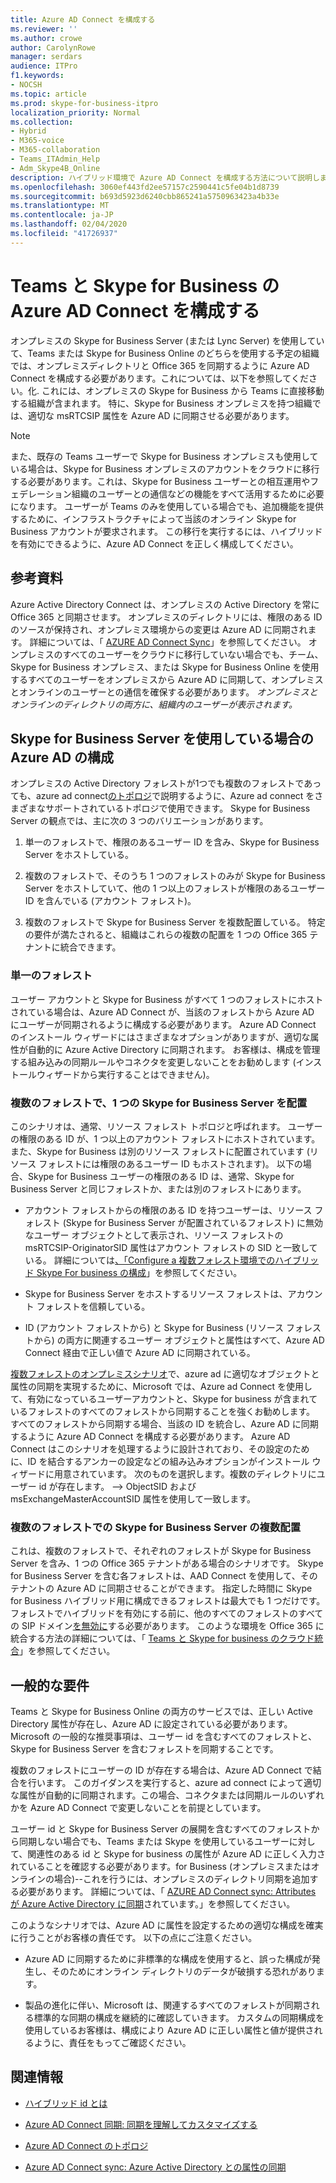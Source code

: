 ```yaml
---
title: Azure AD Connect を構成する
ms.reviewer: ''
ms.author: crowe
author: CarolynRowe
manager: serdars
audience: ITPro
f1.keywords:
- NOCSH
ms.topic: article
ms.prod: skype-for-business-itpro
localization_priority: Normal
ms.collection:
- Hybrid
- M365-voice
- M365-collaboration
- Teams_ITAdmin_Help
- Adm_Skype4B_Online
description: ハイブリッド環境で Azure AD Connect を構成する方法について説明します。
ms.openlocfilehash: 3060ef443fd2ee57157c2590441c5fe04b1d8739
ms.sourcegitcommit: b693d5923d6240cbb865241a5750963423a4b33e
ms.translationtype: MT
ms.contentlocale: ja-JP
ms.lasthandoff: 02/04/2020
ms.locfileid: "41726937"
---
```

# <a name="configure-azure-ad-connect-for-teams-and-skype-for-business"></a>Teams と Skype for Business の Azure AD Connect を構成する
 
オンプレミスの Skype for Business Server (または Lync Server) を使用していて、Teams または Skype for Business Online のどちらを使用する予定の組織では、オンプレミスディレクトリと Office 365 を同期するように Azure AD Connect を構成する必要があります。これについては、以下を参照してください。化.  これには、オンプレミスの Skype for Business から Teams に直接移動する組織が含まれます。 特に、Skype for Business オンプレミスを持つ組織では、適切な msRTCSIP 属性を Azure AD に同期させる必要があります。 

> [!NOTE]
> また、既存の Teams ユーザーで Skype for Business オンプレミスも使用している場合は、Skype for Business オンプレミスのアカウントをクラウドに移行する必要があります。これは、Skype for Business ユーザーとの相互運用やフェデレーション組織のユーザーとの通信などの機能をすべて活用するために必要になります。 ユーザーが Teams のみを使用している場合でも、追加機能を提供するために、インフラストラクチャによって当該のオンライン Skype for Business アカウントが要求されます。  この移行を実行するには、ハイブリッドを有効にできるように、Azure AD Connect を正しく構成してください。
 

## <a name="background-information"></a>参考資料

Azure Active Directory Connect は、オンプレミスの Active Directory を常に Office 365 と同期させます。  オンプレミスのディレクトリには、権限のある ID のソースが保持され、オンプレミス環境からの変更は Azure AD に同期されます。 詳細については、「 [AZURE AD Connect Sync](https://docs.microsoft.com/en-us/azure/active-directory/hybrid/how-to-connect-sync-whatis)」を参照してください。 オンプレミスのすべてのユーザーをクラウドに移行していない場合でも、チーム、Skype for Business オンプレミス、または Skype for Business Online を使用するすべてのユーザーをオンプレミスから Azure AD に同期して、オンプレミスとオンラインのユーザーとの通信を確保する必要があります。 *オンプレミスとオンラインのディレクトリの両方に、組織内のユーザーが表示されます。*


## <a name="configuring-azure-ad-when-you-have-skype-for-business-server"></a>Skype for Business Server を使用している場合の Azure AD の構成 

オンプレミスの Active Directory フォレストが1つでも複数のフォレストであっても、azure ad connect[のトポロジ](https://docs.microsoft.com/en-us/azure/active-directory/hybrid/plan-connect-topologies)で説明するように、Azure ad connect をさまざまなサポートされているトポロジで使用できます。  Skype for Business Server の観点では、主に次の 3 つのバリエーションがあります。 

1. 単一のフォレストで、権限のあるユーザー ID を含み、Skype for Business Server をホストしている。 

2. 複数のフォレストで、そのうち 1 つのフォレストのみが Skype for Business Server をホストしていて、他の 1 つ以上のフォレストが権限のあるユーザー ID を含んでいる (アカウント フォレスト)。 

3. 複数のフォレストで Skype for Business Server を複数配置している。 特定の要件が満たされると、組織はこれらの複数の配置を 1 つの Office 365 テナントに統合できます。

### <a name="single-forest"></a>単一のフォレスト 

ユーザー アカウントと Skype for Business がすべて 1 つのフォレストにホストされている場合は、Azure AD Connect が、当該のフォレストから Azure AD にユーザーが同期されるように構成する必要があります。  Azure AD Connect のインストール ウィザードにはさまざまなオプションがありますが、適切な属性が自動的に Azure Active Directory に同期されます。 お客様は、構成を管理する組み込みの同期ルールやコネクタを変更しないことをお勧めします (インストールウィザードから実行することはできません)。  

### <a name="multiple-forests-with-one-skype-for-business-deployment"></a>複数のフォレストで、1 つの Skype for Business Server を配置 

このシナリオは、通常、リソース フォレスト トポロジと呼ばれます。 ユーザーの権限のある ID が、1 つ以上のアカウント フォレストにホストされています。また、Skype for Business は別のリソース フォレストに配置されています (リソース フォレストには権限のあるユーザー ID もホストされます)。 以下の場合、Skype for Business ユーザーの権限のある ID は、通常、Skype for Business Server と同じフォレストか、または別のフォレストにあります。 

- アカウント フォレストからの権限のある ID を持つユーザーは、リソース フォレスト (Skype for Business Server が配置されているフォレスト) に無効なユーザー オブジェクトとして表示され、リソース フォレストの msRTCSIP-OriginatorSID 属性はアカウント フォレストの SID と一致している。 詳細については[、「Configure a 複数フォレスト環境でのハイブリッド Skype For business の構成](configure-a-multi-forest-environment-for-hybrid.md)」を参照してください。

- Skype for Business Server をホストするリソース フォレストは、アカウント フォレストを信頼している。  

- ID (アカウント フォレストから) と Skype for Business (リソース フォレストから) の両方に関連するユーザー オブジェクトと属性はすべて、Azure AD Connect 経由で正しい値で Azure AD に同期されている。  

 [複数フォレストのオンプレミスシナリオ](configure-a-multi-forest-environment-for-hybrid.md)で、azure ad に適切なオブジェクトと属性の同期を実現するために、Microsoft では、Azure ad Connect を使用して、有効になっているユーザーアカウントと、Skype for business が含まれているフォレストのすべてのフォレストから同期することを強くお勧めします。  すべてのフォレストから同期する場合、当該の ID を統合し、Azure AD に同期するように Azure AD Connect を構成する必要があります。 Azure AD Connect はこのシナリオを処理するように設計されており、その設定のために、ID を結合するアンカーの設定などの組み込みオプションがインストール ウィザードに用意されています。  次のものを選択します。複数のディレクトリにユーザー id が存在します。 --> ObjectSID および msExchangeMasterAccountSID 属性を使用して一致します。


### <a name="multiple-skype-for-business-server-deployments-in-multiple-forests"></a>複数のフォレストでの Skype for Business Server の複数配置 

これは、複数のフォレストで、それぞれのフォレストが Skype for Business Server を含み、1 つの Office 365 テナントがある場合のシナリオです。  Skype for Business Server を含む各フォレストは、AAD Connect を使用して、そのテナントの Azure AD に同期させることができます。 指定した時間に Skype for Business ハイブリッド用に構成できるフォレストは最大でも 1 つだけです。 フォレストでハイブリッドを有効にする前に、他のすべてのフォレストのすべての SIP ドメイン[を無効に](https://docs.microsoft.com/en-us/powershell/module/skype/disable-csonlinesipdomain)する必要があります。 このような環境を Office 365 に統合する方法の詳細については、「 [Teams と Skype for business のクラウド統合](cloud-consolidation.md)」を参照してください。

## <a name="general-requirements"></a>一般的な要件 

Teams と Skype for Business Online の両方のサービスでは、正しい Active Directory 属性が存在し、Azure AD に設定されている必要があります。  Microsoft の一般的な推奨事項は、ユーザー id を含むすべてのフォレストと、Skype for Business Server を含むフォレストを同期することです。

 複数のフォレストにユーザーの ID が存在する場合は、Azure AD Connect で結合を行います。 このガイダンスを実行すると、azure ad connect によって適切な属性が自動的に同期されます。この場合、コネクタまたは同期ルールのいずれかを Azure AD Connect で変更しないことを前提としています。 
  
ユーザー id と Skype for Business Server の展開を含むすべてのフォレストから同期しない場合でも、Teams または Skype を使用しているユーザーに対して、関連性のある id と Skype for business の属性が Azure AD に正しく入力されていることを確認する必要があります。for Business (オンプレミスまたはオンラインの場合)--これを行うには、オンプレミスのディレクトリ同期を追加する必要があります。 詳細については、「 [AZURE AD Connect sync: Attributes が Azure Active Directory に同期](https://docs.microsoft.com/en-us/azure/active-directory/hybrid/reference-connect-sync-attributes-synchronized)されています。」を参照してください。

このようなシナリオでは、Azure AD に属性を設定するための適切な構成を確実に行うことがお客様の責任です。 以下の点にご注意ください。 

- Azure AD に同期するために非標準的な構成を使用すると、誤った構成が発生し、そのためにオンライン ディレクトリのデータが破損する恐れがあります。

- 製品の進化に伴い、Microsoft は、関連するすべてのフォレストが同期される標準的な同期の構成を継続的に確認していきます。 カスタムの同期構成を使用しているお客様は、構成により Azure AD に正しい属性と値が提供されるように、責任をもってご確認ください。 

## <a name="related-information"></a>関連情報

- [ハイブリッド id とは](https://docs.microsoft.com/en-us/azure/active-directory/hybrid/whatis-hybrid-identity?toc=%2Fen-us%2Fazure%2Factive-directory%2Fhybrid%2FTOC.json&bc=%2Fen-us%2Fazure%2Fbread%2Ftoc.json)

- [Azure AD Connect 同期: 同期を理解してカスタマイズする](https://docs.microsoft.com/en-us/azure/active-directory/hybrid/how-to-connect-sync-whatis)

- [Azure AD Connect のトポロジ](https://docs.microsoft.com/en-us/azure/active-directory/hybrid/plan-connect-topologies)

- [Azure AD Connect sync: Azure Active Directory との属性の同期](https://docs.microsoft.com/en-us/azure/active-directory/hybrid/reference-connect-sync-attributes-synchronized)
